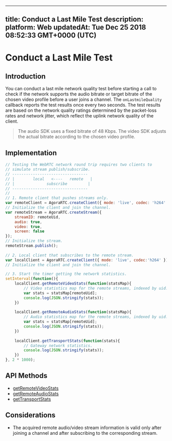 
---
title: Conduct a Last Mile Test
description: 
platform: Web
updatedAt: Tue Dec 25 2018 08:52:33 GMT+0000 (UTC)
---
# Conduct a Last Mile Test
## Introduction

You can conduct a last mile network quality test before starting a call to check if the network supports the audio bitrate or target bitrate of the chosen video profile before a user joins a channel. The `onLastmileQuality` callback reports the test results once every two seconds. The test results are based on the network quality ratings determined by the packet-loss rates and network jitter, which reflect the uplink network quality of the client.

> The audio SDK uses a fixed bitrate of 48 Kbps. 
> The video SDK adjusts the actual bitrate according to the chosen video profile.



## Implementation

```javascript
// Testing the WebRTC network round trip requires two clients to
// simulate stream publish/subscribe.
// ---------------------------------
// |	    local   <----   remote   |
// |              subscribe         |
// ---------------------------------
//
// 1. Remote client that pushes streams only.
var remoteClient = AgoraRTC.createClient({ mode: 'live', codec: 'h264' });
// Initialize the client and join the channel.
var remoteStream = AgoraRTC.createStream({
	streamID: remoteUid,
	audio: true,
	video: true,
	screen: false
});
// Initialize the stream.
remoteStream.publish();
		
// 2. Local client that subscribes to the remote stream.
var localClient = AgoraRTC.createClient({ mode: 'live', codec:'h264' });
// Initialize the client and join the channel.

// 3. Start the timer getting the network statistics.
setInterval(function(){
	localClient.getRemoteVideoStats(function(statsMap){
		// Video statistics map for the remote streams, indexed by uid.
		var stats = statsMap[remoteUid];
		console.log(JSON.stringify(stats));
	})
		
	localClient.getRemoteAudioStats(function(statsMap){
		// Audio statistics map for the remote streams, indexed by uid.
		var stats = statsMap[remoteUid];
		console.log(JSON.stringify(stats));
	})
		
	localClient.getTransportStats(function(stats){
		// Gateway network statistics.
		console.log(JSON.stringify(stats));
	})
}, 2 * 1000);
```

## API Methods

- [getRemoteVideoStats](https://docs.agora.io/en/Interactive%20Broadcast/API%20Reference/web/interfaces/agorartc.client.html#getremotevideostats)
- [getRemoteAudioStats](https://docs.agora.io/en/Interactive%20Broadcast/API%20Reference/web/interfaces/agorartc.client.html#getremoteaudiostats)
- [getTransportStats](https://docs.agora.io/en/Interactive%20Broadcast/API%20Reference/web/interfaces/agorartc.client.html#gettransportstats)

## Considerations

- The acquired remote audio/video stream information is valid only after joining a channel and after subscribing to the corresponding stream. 
